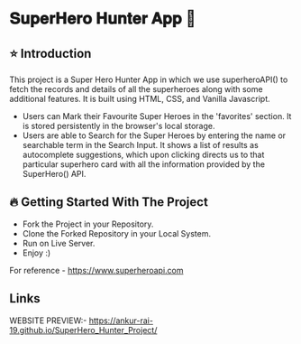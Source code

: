 # 𝐒𝐮𝐩𝐞𝐫𝐇𝐞𝐫𝐨 𝐇𝐮𝐧𝐭𝐞𝐫 𝐀𝐩𝐩 🚀

## ⭐ Introduction
This project is a Super Hero Hunter App in which we use superheroAPI() to fetch the records and details of all the superheroes along with some additional features. It is built using HTML, CSS, and Vanilla Javascript.

- Users can Mark their Favourite Super Heroes in the 'favorites' section. It is stored persistently in the browser's local storage.
- Users are able to Search for the Super Heroes by entering the name or searchable term in the Search Input. It shows a list of results as autocomplete suggestions, which upon clicking directs us to that particular superhero card with all the information provided by the SuperHero() API.

## 🔥 Getting Started With The Project
- Fork the Project in your Repository.
- Clone the Forked Repository in your Local System.
- Run on Live Server.
- Enjoy :)

For reference - https://www.superheroapi.com

## Links
WEBSITE PREVIEW:- https://ankur-rai-19.github.io/SuperHero_Hunter_Project/
